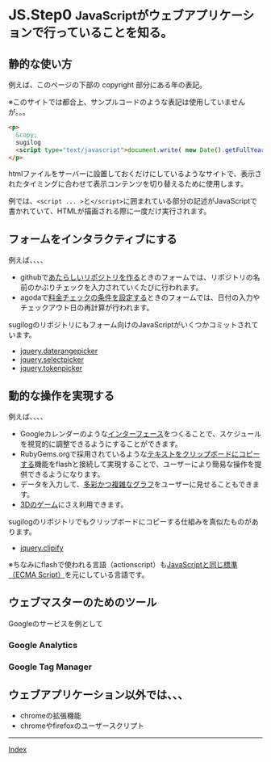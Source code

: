 JS.Step0 <small>JavaScriptがウェブアプリケーションで行っていることを知る。</small>
==========================================================

静的な使い方
----------------------------------------------------------
例えば、このページの下部の copyright 部分にある年の表記。

※このサイトでは都合上、サンプルコードのような表記は使用していませんが。。。

```html
<p>
  &copy;
  sugilog
  <script type="text/javascript">document.write( new Date().getFullYear() );</script>
</p>
```

htmlファイルをサーバーに設置しておくだけにしているようなサイトで、表示されたタイミングに合わせて表示コンテンツを切り替えるために使用します。

例では、`<script ... >`と`</script>`に囲まれている部分の記述がJavaScriptで書かれていて、HTMLが描画される際に一度だけ実行されます。



フォームをインタラクティブにする
----------------------------------------------------------
例えば、、、、

- githubで[あたらしいリポジトリを作る](https://github.com/new)ときのフォームでは、リポジトリの名前のかぶりチェックを入力されていくたびに行われます。
- agodaで[料金チェックの条件を設定する](http://www.agoda.com/)ときのフォームでは、日付の入力やチェックアウト日の再計算が行われます。

sugilogのリポジトリにもフォーム向けのJavaScriptがいくつかコミットされています。

- [jquery.daterangepicker](https://github.com/sugilog/jquery.daterangepicker)
- [jquery.selectpicker](https://github.com/sugilog/jquery.selectpicker)
- [jquery.tokenpicker](https://github.com/sugilog/jquery.tokenpicker)


動的な操作を実現する
----------------------------------------------------------
例えば、、、、

- Googleカレンダーのような[インターフェース](/calendar/sample.html#no_turbolink)をつくることで、スケジュールを視覚的に調整できるようにすることができます。
- RubyGems.orgで採用されているような[テキストをクリップボードにコピーする](http://rubygems.org/gems/rails)機能をflashと接続して実現することで、ユーザーにより簡易な操作を提供できるようになります。
- データを入力して、[多彩かつ複雑なグラフ](http://d3js.org/)をユーザーに見せることもできます。
- [3Dのゲーム](http://www.ambiera.com/copperlicht/demos.html)にさえ利用できます。

sugilogのリポジトリでもクリップボードにコピーする仕組みを真似たものがあります。

- [jquery.clipify](https://github.com/sugilog/jquery.clipify)

※ちなみにflashで使われる言語（actionscript）も[JavaScriptと同じ標準（ECMA Script）](http://www.ecmascript.org/)を元にしている言語です。


ウェブマスターのためのツール
----------------------------------------------------------
Googleのサービスを例として

### Google Analytics


### Google Tag Manager


ウェブアプリケーション以外では、、、
----------------------------------------------------------
- chromeの拡張機能
- chromeやfirefoxのユーザースクリプト



* * * *

[Index](./index)
